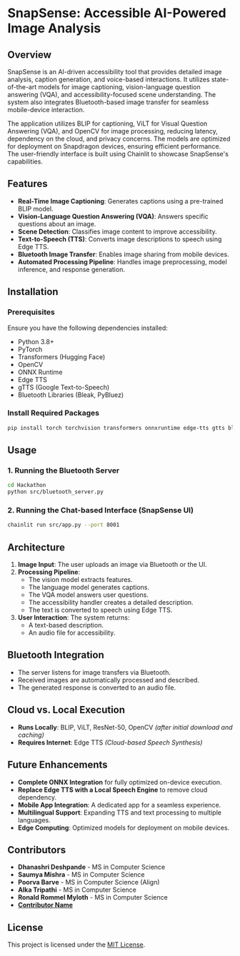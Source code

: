 # SnapSense: Accessible AI-Powered Image Analysis

## Overview
SnapSense is an AI-driven accessibility tool that provides detailed image analysis, caption generation, and voice-based interactions. It utilizes state-of-the-art models for image captioning, vision-language question answering (VQA), and accessibility-focused scene understanding. The system also integrates Bluetooth-based image transfer for seamless mobile-device interaction.

The application utilizes BLIP for captioning, ViLT for Visual Question Answering (VQA), and OpenCV for image processing, reducing latency, dependency on the cloud, and privacy concerns. The models are optimized for deployment on Snapdragon devices, ensuring efficient performance. The user-friendly interface is built using Chainlit to showcase SnapSense's capabilities.

## Features
- **Real-Time Image Captioning**: Generates captions using a pre-trained BLIP model.
- **Vision-Language Question Answering (VQA)**: Answers specific questions about an image.
- **Scene Detection**: Classifies image content to improve accessibility.
- **Text-to-Speech (TTS)**: Converts image descriptions to speech using Edge TTS.
- **Bluetooth Image Transfer**: Enables image sharing from mobile devices.
- **Automated Processing Pipeline**: Handles image preprocessing, model inference, and response generation.

## Installation
### Prerequisites
Ensure you have the following dependencies installed:
- Python 3.8+
- PyTorch
- Transformers (Hugging Face)
- OpenCV
- ONNX Runtime
- Edge TTS
- gTTS (Google Text-to-Speech)
- Bluetooth Libraries (Bleak, PyBluez)

### Install Required Packages
```bash
pip install torch torchvision transformers onnxruntime edge-tts gtts bleak pybluez chainlit opencv-python numpy
```

## Usage

### 1. Running the Bluetooth Server
```bash
cd Hackathon
python src/bluetooth_server.py
```

### 2. Running the Chat-based Interface (SnapSense UI)
```bash
chainlit run src/app.py --port 8001
```

## Architecture
1. **Image Input**: The user uploads an image via Bluetooth or the UI.
2. **Processing Pipeline**:
   - The vision model extracts features.
   - The language model generates captions.
   - The VQA model answers user questions.
   - The accessibility handler creates a detailed description.
   - The text is converted to speech using Edge TTS.
3. **User Interaction**: The system returns:
   - A text-based description.
   - An audio file for accessibility.

## Bluetooth Integration
- The server listens for image transfers via Bluetooth.
- Received images are automatically processed and described.
- The generated response is converted to an audio file.

## Cloud vs. Local Execution
- **Runs Locally**: BLIP, ViLT, ResNet-50, OpenCV *(after initial download and caching)*
- **Requires Internet**: Edge TTS *(Cloud-based Speech Synthesis)*

## Future Enhancements
- **Complete ONNX Integration** for fully optimized on-device execution.
- **Replace Edge TTS with a Local Speech Engine** to remove cloud dependency.
- **Mobile App Integration**: A dedicated app for a seamless experience.
- **Multilingual Support**: Expanding TTS and text processing to multiple languages.
- **Edge Computing**: Optimized models for deployment on mobile devices.

## Contributors
- **Dhanashri Deshpande** - MS in Computer Science
- **Saumya Mishra** - MS in Computer Science
- **Poorva Barve** - MS in Computer Science (Align)
- **Alka Tripathi** - MS in Computer Science
- **Ronald Rommel Myloth** - MS in Computer Science
- **[Contributor Name](https://github.com/username)**

## License
This project is licensed under the [MIT License](../LICENSE).


